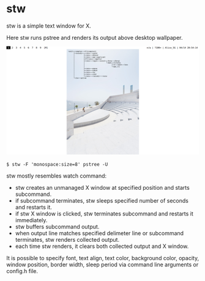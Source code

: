 # stw

stw is a simple text window for X.

Here stw runs pstree and renders its output above desktop wallpaper.

![](example.png)

```
$ stw -F 'monospace:size=8' pstree -U
```

stw mostly resembles watch command:
* stw creates an unmanaged X window at specified position and starts subcommand.
* if subcommand terminates, stw sleeps specified number of seconds and restarts it.
* if stw X window is clicked, stw terminates subcommand and restarts it immediately.
* stw buffers subcommand output.
* when output line matches specified delimeter line or subcommand terminates, stw renders collected output.
* each time stw renders, it clears both collected output and X window.

It is possible to specify font, text align, text color, background color, opacity, window position, border width, sleep period via command line arguments or config.h file.